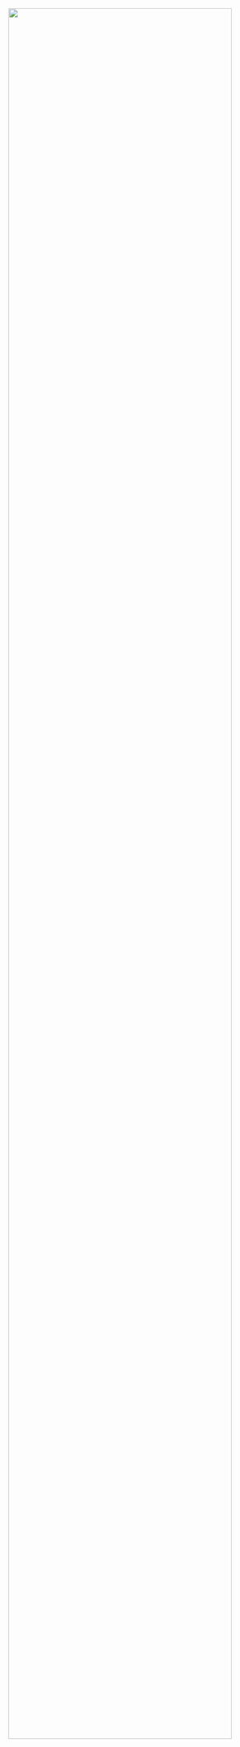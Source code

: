 <a href="https://github.com/ashutosh00710/github-readme-activity-graph">
    <img src="https://github-readme-activity-graph.vercel.app/graph?username=yunyoung0531&theme=react-dark&bg_color=20232a&hide_border=true&line=58A6FF&color=58A6FF" width=94%/>
</a>
